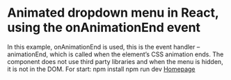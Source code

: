 # Animated dropdown menu in React, using the onAnimationEnd event
In this example, onAnimationEnd is used, this is the event handler – animationEnd, which is called when the element’s CSS animation ends. The component does not use third party libraries and when the menu is hidden, it is not in the DOM.
For start:
npm install
npm run dev
[Homepage](https://shedov.top/animated-dropdown-menu-in-react/)
